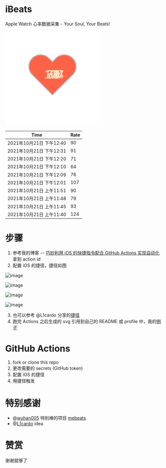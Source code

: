 # iBeats
Apple Watch 心率数据采集 - Your Soul, Your Beats!

![](./files/heart.svg)

<!--START_SECTION:my_heart_rate-->
| Time | Rate | 
 | ---- | ---- | 
| 2021年10月21日 下午12:40 | 90 |
| 2021年10月21日 下午12:31 | 91 |
| 2021年10月21日 下午12:20 | 71 |
| 2021年10月21日 下午12:10 | 64 |
| 2021年10月21日 下午12:09 | 76 |
| 2021年10月21日 下午12:01 | 107 |
| 2021年10月21日 上午11:51 | 90 |
| 2021年10月21日 上午11:48 | 79 |
| 2021年10月21日 上午11:45 | 93 |
| 2021年10月21日 上午11:40 | 124 |

<!--END_SECTION:my_heart_rate-->

# 步骤
1. 参考我的博客 -- [巧妙利用 iOS 的快捷指令配合 GitHub Actions 实现自动化](https://github.com/yihong0618/gitblog/issues/198) 拿到 action id
2. 配置 iOS 的捷径，捷径如图

![image](https://user-images.githubusercontent.com/15976103/122154218-0db0b480-ce97-11eb-93bb-5aec07c558dc.png)

![image](https://user-images.githubusercontent.com/15976103/122154236-186b4980-ce97-11eb-8e4b-70551a0391ae.png)

![image](https://user-images.githubusercontent.com/15976103/122154268-2d47dd00-ce97-11eb-902e-3acf292265a9.png)

![image](https://user-images.githubusercontent.com/15976103/122174055-fa144680-ceb4-11eb-9be2-3eb83cd516f7.png)

3. 也可以参考 @L1cardo 分享的[捷径](https://www.icloud.com/shortcuts/6ab6047b459c41ad822ad6b94b1c03d4)
4. 跑完 Actions 之后生成的 svg 引用到自己的 README 或 profile 中，我的[例子](https://github.com/yihong0618) 

# GitHub Actions

1. fork or clone this repo
2. 更改需要的 secrets (GitHub token)
3. 配置 iOS 的捷径
4. 用捷径触发

# 特别感谢
- @[wuhan005](https://github.com/wuhan005) 特别棒的项目 [mebeats](https://github.com/wuhan005/mebeats)
- @[L1cardo](https://github.com/L1cardo) idea

# 赞赏
谢谢就够了
